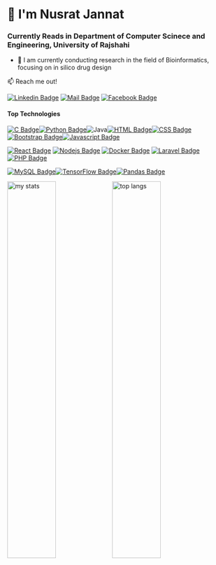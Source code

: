 # 👋 I'm Nusrat Jannat
### Currently Reads in Department of Computer Scinece and Engineering, University of Rajshahi

- 🧬 I am currently conducting research in the field of Bioinformatics, focusing on in silico drug design

:mailbox: Reach me out!
 
[![Linkedin Badge](https://img.shields.io/badge/-Nusrat_Jannat-0e76a8?style=flat&labelColor=0e76a8&logo=linkedin&logoColor=white)](www.linkedin.com/in/nusrat-jannat-0b86a7248/) 
[![Mail Badge](https://img.shields.io/badge/-Nusrat_jannat-c0392b?style=flat&labelColor=c0392b&logo=gmail&logoColor=white)](nusratjannat2001@gmail.com)
[![Facebook Badge](https://img.shields.io/badge/-Nusrat_jannat-c0392b?style=flat&labelColor=c0392b&logo=facebook&logoColor=white)](nusratjannat2001@gmail.com)

#### Top Technologies

[![C Badge](https://img.shields.io/badge/C_programming-00599C?style=for-the-badge&logo=c&logoColor=white)](#)[![Python Badge](https://img.shields.io/badge/Python-3776AB?style=for-the-badge&logo=python&logoColor=white)](#)![Java](https://img.shields.io/badge/☕_Java-007396?style=for-the-badge&logoColor=white)[![HTML Badge](https://img.shields.io/badge/HTML5-E34F26?style=for-the-badge&logo=html5&logoColor=white)](#)[![CSS Badge](https://img.shields.io/badge/CSS3-1572B6?style=for-the-badge&logo=css3&logoColor=white)](#)[![Bootstrap Badge](https://img.shields.io/badge/Bootstrap-7952B3?style=for-the-badge&logo=bootstrap&logoColor=white)](#)[![Javascript Badge](https://img.shields.io/badge/-Javascript-F0DB4F?style=for-the-badge&labelColor=black&logo=javascript&logoColor=F0DB4F)](#)

[![React Badge](https://img.shields.io/badge/-React-61DBFB?style=for-the-badge&labelColor=black&logo=react&logoColor=61DBFB)](#) [![Nodejs Badge](https://img.shields.io/badge/-Nodejs-3C873A?style=for-the-badge&labelColor=black&logo=node.js&logoColor=3C873A)](#)  [![Docker Badge](https://img.shields.io/badge/-Docker-007acc?style=for-the-badge&labelColor=black&logo=docker&logoColor=007acc)](#) [![Laravel Badge](https://img.shields.io/badge/Laravel-F55247?style=for-the-badge&logo=laravel&logoColor=white)](#)[![PHP Badge](https://img.shields.io/badge/-PHP-e535ab?style=for-the-badge&labelColor=black&logo=php&logoColor=e535ab)](#)

[![MySQL Badge](https://img.shields.io/badge/MySQL-4479A1?style=for-the-badge&logo=mysql&logoColor=white)](#)[![TensorFlow Badge](https://img.shields.io/badge/TensorFlow-FF6F00?style=for-the-badge&logo=tensorflow&logoColor=white)](#)[![Pandas Badge](https://img.shields.io/badge/Pandas-150458?style=for-the-badge&logo=pandas&logoColor=white)](#)





<img alt="my stats" align="left" width="47%" src="https://github-readme-stats.vercel.app/api?username=nusratjannat-2001"/>
<img alt="top langs" align="left" width="47%" src="https://github-readme-stats.vercel.app/api/top-langs/?username=nusratjannat-2001&layout=compact"/>
